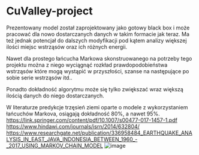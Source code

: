 # CuValley-project
Prezentowany model został zaprojektowany jako gotowy black box i może pracować dla nowo dostarczanych danych w takim formacie jak teraz. Ma też jednak potencjał do dalszych modyfikacji pod kątem analizy większej ilości miejsc wstrząsów oraz ich różnych energii.

Nawet dla prostego łańcucha Markowa skonstruowanego na potrzeby tego projektu można z niego wyciągnąć rozkład prawdopodobieństwa wstrząsów które mogą wystąpić w przyszłości, szanse na następujące po sobie serie wstrząsów itd..

Ponadto dokładność algorytmu może się tylko zwiększać wraz większą ilością danych do niego dostarczanych.

W literaturze predykcje trzęsień ziemi oparte o modele z wykorzystaniem łańcuchów Markova, osiągają dokładność 80%, a nawet 95%. 
https://link.springer.com/content/pdf/10.1007/s00477-017-1457-1.pdf 
 https://www.hindawi.com/journals/isrn/2014/632804/
https://www.researchgate.net/publication/336958484_EARTHQUAKE_ANALYSIS_IN_EAST_JAVA_INDONESIA_BETWEEN_1960_-_2017_USING_MARKOV_CHAIN_MODEL
![image](https://user-images.githubusercontent.com/85809291/121789926-846d5980-cbda-11eb-995b-5d9414d59f51.png)
